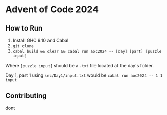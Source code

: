# Advent of Code 2024

## How to Run
1. Install GHC 9.10 and Cabal
1. `git clone`
1. `cabal build && clear && cabal run aoc2024 -- [day] [part] [puzzle input]`

Where `[puzzle input]` should be a `.txt` file located at the day's folder.

Day 1, part 1 using `src/Day1/input.txt` would be `cabal run aoc2024 -- 1 1 input`

## Contributing
dont